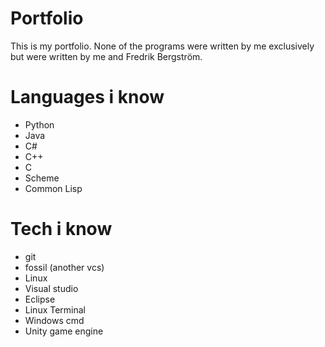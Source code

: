 # Portfolio
This is my portfolio.
None of the programs were written by me exclusively but were written by me
and Fredrik Bergström.

# Languages i know
* Python
* Java
* C#
* C++
* C
* Scheme
* Common Lisp

# Tech i know
* git
* fossil (another vcs)
* Linux
* Visual studio
* Eclipse
* Linux Terminal
* Windows cmd
* Unity game engine